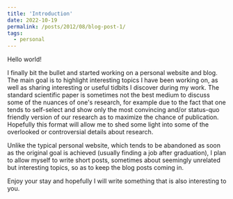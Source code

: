 ```yaml
---
title: 'Introduction'
date: 2022-10-19
permalink: /posts/2012/08/blog-post-1/
tags:
  - personal
---
```


Hello world! 

I finally bit the bullet and started working on a personal website and blog.
The main
goal is to highlight interesting topics I have been working on, as well
as sharing interesting or useful tidbits I discover during my work. The standard
scientific paper is sometimes not the best medium to discuss some of the nuances
of one's research, for example due to the fact that one tends to self-select
and show only the most convincing and/or status-quo friendly version of our research as to maximize
the chance of publication. Hopefully this format will allow me to shed some
light into some of the overlooked or controversial details about research.

Unlike the typical personal website, which tends to be abandoned as soon as
the original goal is achieved (usually finding a job after graduation), I
plan to allow myself to write short posts, sometimes about seemingly 
unrelated but interesting topics, so as to keep the blog posts coming in.

Enjoy your stay and hopefully I will write something that is also interesting to you.
